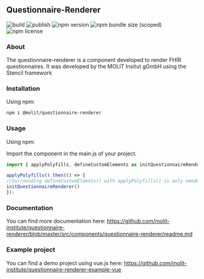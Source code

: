 ## Questionnaire-Renderer

![build](https://github.com/molit-institute/questionnaire-renderer/workflows/Build/badge.svg)
![publish](https://github.com/molit-institute/questionnaire-renderer/workflows/Publish/badge.svg)
![npm version](https://img.shields.io/npm/v/@molit/questionnaire-renderer.svg)
![npm bundle size (scoped)](https://img.shields.io/bundlephobia/min/@molit/questionnaire-renderer)
![npm license](https://img.shields.io/npm/l/@molit/questionnaire-renderer.svg)

### About

The questionnaire-renderer is a component developed to render FHIR questionnaires. It was developed by the MOLIT Insitut gGmbH using the Stencil framework

### Installation

Using npm:

```bash
npm i @molit/questionnaire-renderer
```

### Usage

Using npm:

Import the component in the main.js of your project.

```js
import { applyPolyfills, defineCustomElements as initQuestionnaireRenderer } from "@molit/questionnaire-renderer/loader";

applyPolyfills().then(() => {
//Surrounding defineCustomElemnts() with applyPolyfills() is only needed if older browsers are targeted
initQuestionnaireRenderer()
});
```

### Documentation

You can find more documentation here: 
https://github.com/molit-institute/questionnaire-renderer/blob/master/src/components/questionnaire-renderer/readme.md

### Example project

You can find a demo project using vue.js here: 
https://github.com/molit-institute/questionnaire-renderer-example-vue